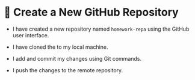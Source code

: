 # 📖 Create a New GitHub Repository

* I have created a new repository named `homework-repa` using the GitHub user interface.

* I have cloned the to my local machine.

* I add and commit my changes using Git commands.

* I push the changes to the remote repository. 

